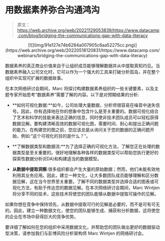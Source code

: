 # 用数据素养弥合沟通鸿沟

> 原文：<https://web.archive.org/web/20221129053839/https://www.datacamp.com/blog/bridging-the-communications-gap-with-data-literacy>

<center>[![](img/91e127e74b6284a007905c6aa52275cc.png)](https://web.archive.org/web/20220518120831/https://www.datacamp.com/webinars/bridging-the-communications-gap-with-data-literacy)</center>

数据素养的真正商业价值来自于让组织成员能够理解数据并从中提取真知灼见。当数据素养融入公司文化时，它可以作为一个强大的工具来打破分析孤岛，并在整个组织中实现可扩展的数据故事。

在本次网络研讨会期间，Marc 将探讨构建数据素养组织的一些关键要素，以及主题专家开始思考“数据素养”需要了解的内容。以下是对预期结果的分析:

*   **如何可视化数据:**如今，公司处理大量数据，分析师很容易在噪音中迷失信号。因此，你有选择地在你的想象中包含什么是至关重要的。数据可视化结合了艺术和科学的技能来表达正确的信息，同时使非技术团队成员可以轻松获得数据见解。要构建清晰高效的数据可视化图，需要时间、耐心和提出正确问题的能力。在构建您的图之前，您应该总是从询问关于您的数据的正确问题开始，例如:“这个可视化的目的是什么？”。

*   **了解数据类型和数据流:**为了选择正确的可视化方法，了解您正在处理的数据类型是至关重要的。很好地理解各种各样的数据类型可以帮助您执行更好的探索性数据分析(EDA)和构建适当的数据模型。

*   **从数据中提取洞察**:很多组织都会产生大量的原始数据；然而，他们未能有效地利用其业务应用。因此，建立一种文化，让大多数团队成员能够理解和区分数据见解，这在当今世界至关重要。了解不同的数据类型并选择合适的图表或可视化方法，有助于传达您的数据见解。在本次网络研讨会期间，Marc Wintjen 将分享不同的技术，这些技术将使您的团队能够从数据中提取可操作的见解。

如果你想在竞争中保持领先，从数据中提取可行的见解是必要的，而不是可有可无的。因此，建立一种数据文化，使您的团队能够生成、捕获和分析数据，这将使您的企业在市场中获得巨大的竞争优势。

要详细了解如何在您的组织中采用数据文化，并帮助您的团队做出更好的数据驱动型决策，请参加我们与彭博风险分析架构师 Marc Wintjen 的网络研讨会。